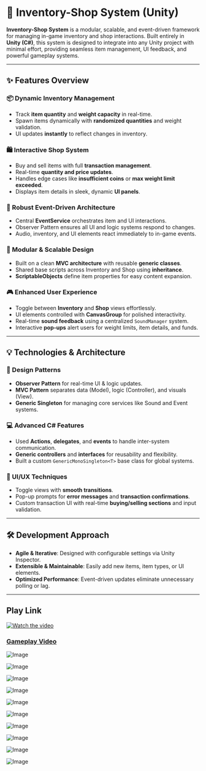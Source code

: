 # 🛒 Inventory-Shop System (Unity)

**Inventory-Shop System** is a modular, scalable, and event-driven framework for managing in-game inventory and shop interactions. Built entirely in **Unity (C#)**, this system is designed to integrate into any Unity project with minimal effort, providing seamless item management, UI feedback, and powerful gameplay systems.

---

## ✨ Features Overview

### 📦 Dynamic Inventory Management
- Track **item quantity** and **weight capacity** in real-time.
- Spawn items dynamically with **randomized quantities** and weight validation.
- UI updates **instantly** to reflect changes in inventory.

### 🛍️ Interactive Shop System
- Buy and sell items with full **transaction management**.
- Real-time **quantity and price updates**.
- Handles edge cases like **insufficient coins** or **max weight limit exceeded**.
- Displays item details in sleek, dynamic **UI panels**.

### 🔁 Robust Event-Driven Architecture
- Central **EventService** orchestrates item and UI interactions.
- Observer Pattern ensures all UI and logic systems respond to changes.
- Audio, inventory, and UI elements react immediately to in-game events.

### 🧱 Modular & Scalable Design
- Built on a clean **MVC architecture** with reusable **generic classes**.
- Shared base scripts across Inventory and Shop using **inheritance**.
- **ScriptableObjects** define item properties for easy content expansion.

### 🎮 Enhanced User Experience
- Toggle between **Inventory** and **Shop** views effortlessly.
- UI elements controlled with **CanvasGroup** for polished interactivity.
- Real-time **sound feedback** using a centralized `SoundManager` system.
- Interactive **pop-ups** alert users for weight limits, item details, and funds.

---

## 💡 Technologies & Architecture

### 🧩 Design Patterns
- **Observer Pattern** for real-time UI & logic updates.
- **MVC Pattern** separates data (Model), logic (Controller), and visuals (View).
- **Generic Singleton** for managing core services like Sound and Event systems.

### 💻 Advanced C# Features
- Used **Actions**, **delegates**, and **events** to handle inter-system communication.
- **Generic controllers** and **interfaces** for reusability and flexibility.
- Built a custom `GenericMonoSingleton<T>` base class for global systems.

### 🎨 UI/UX Techniques
- Toggle views with **smooth transitions**.
- Pop-up prompts for **error messages** and **transaction confirmations**.
- Custom transaction UI with real-time **buying/selling sections** and input validation.

---

## 🛠️ Development Approach

- **Agile & Iterative**: Designed with configurable settings via Unity Inspector.
- **Extensible & Maintainable**: Easily add new items, item types, or UI elements.
- **Optimized Performance**: Event-driven updates eliminate unnecessary polling or lag.

---

## Play Link


[![Watch the video](https://img.youtube.com/vi/x6bbBza0w_4/maxresdefault.jpg)](https://youtu.be/x6bbBza0w_4)
### [Gameplay Video](https://youtu.be/x6bbBza0w_4)

![Image](https://github.com/user-attachments/assets/cb40eef5-947d-4257-8476-770d5f1b1db6)

![Image](https://github.com/user-attachments/assets/15aceaba-9943-4bee-9f79-92191dccd581)

![Image](https://github.com/user-attachments/assets/1dcef6ad-ddf8-4efc-bb8a-c77b24ee6449)

![Image](https://github.com/user-attachments/assets/09ef28fd-f6d0-4f8c-9b81-a6f325b18b0b)

![Image](https://github.com/user-attachments/assets/d4143c92-8d67-46d8-aad3-301af9852dd3)

![Image](https://github.com/user-attachments/assets/e5eec387-6a7a-4cfd-b4a3-091760163d74)

![Image](https://github.com/user-attachments/assets/858e4c26-9bad-4063-91d3-71c27fd2dcbd)

![Image](https://github.com/user-attachments/assets/4e3866c0-ea7c-4c3b-b4a9-1036a9fa54af)

![Image](https://github.com/user-attachments/assets/642e7458-4051-4564-a5df-2878b7faa0eb)

![Image](https://github.com/user-attachments/assets/72de53d2-cbcf-470b-9633-4954971467ed)
